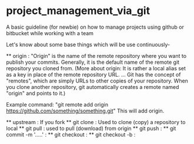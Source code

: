 # project_management_via_git
A basic guideline (for newbie) on how to manage projects using github or bitbucket while working with a team

Let's know about some base things which will be use continuously-

** origin : "Origin" is the name of the remote repository where you want to publish your commits. Generally, it is the default name of the remote git repository you cloned from.
(More about origin: It is rather a local alias set as a key in place of the remote repository URL. ... Git has the concept of "remotes", which are simply URLs to other copies of your repository. When you clone another repository, git automatically creates a remote named "origin" and points to it.)

Example command: "git remote add origin https://github.com/something/something.git"
This will add origin. 

** upstream : If you fork 
** git clone : Used to clone (copy) a repository to local
** git pull : used to pull (download) from origin
** git push : 
** git commit -m '.....' :
** git checkout :
** git checkout -b :

